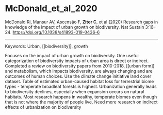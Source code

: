 # McDonald_et_al_2020  

McDonald RI, Mansur AV, Ascensão F, **Ziter C**, et al (2020) Research gaps in knowledge of the impact of urban growth on biodiversity. Nat Sustain 3:16–24. <https://doi.org/10.1038/s41893-019-0436-6>


---

Keywords: Urban, [[biodiversity]], growth	 

Focuses on the impact of urban growth on biodiversity. One useful categorization of biodiversity impacts of urban area is direct or indirect. Completed a review on biodiversity papers from 2010-2018. [[urban form]] and metabolism, which impacts biodiversity, are always changing and are outcomes of human choices. Use the climate change initiative land cover dataset. Table of estimated urban-caused habitat loss for terrestrial biome types - temperate broadleaf forests is highest. Urbanization generally leads to biodiversity declines, especially when expansion occurs on natural habitats. Most research happens in wealthy, temperate biomes even though that is not where the majority of people live. Need more research on indirect effects of urbanization on biodiversity 
